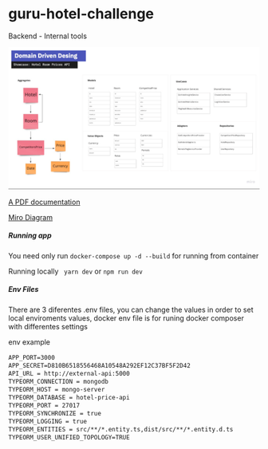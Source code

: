# guru-hotel-challenge
Backend - Internal tools


![My Image](docs/ddd.png)

<!-- ![My Image](docs/directory-structure.png)
![My Image](docs/metrics-query.png)
![My Image](docs/directory-structure2.png)
![My Image](docs/db-1.png)
![My Image](docs/db-2.png) -->


[A PDF documentation ](docs/hotel-room-prices-api.pdf)

[Miro Diagram](https://miro.com/app/board/uXjVOLJ2_yk=/?invite_link_id=942219701434 "Miro Diagram")

##### Running app

 You need only run ` docker-compose up -d --build `  for running from container
 
 Running locally  ` yarn dev`   or  `npm run dev`
 
 
 

##### Env Files

 There are 3 diferentes .env files, you can change the values in order to set  local enviroments values, docker env file is for runing docker composer with differentes settings

env example

	APP_PORT=3000
	APP_SECRET=D810B6518556468A10548A292EF12C37BF5F2D42
	API_URL = http://external-api:5000
	TYPEORM_CONNECTION = mongodb
	TYPEORM_HOST = mongo-server
	TYPEORM_DATABASE = hotel-price-api
	TYPEORM_PORT = 27017
	TYPEORM_SYNCHRONIZE = true
	TYPEORM_LOGGING = true
	TYPEORM_ENTITIES = src/**/*.entity.ts,dist/src/**/*.entity.d.ts
	TYPEORM_USER_UNIFIED_TOPOLOGY=TRUE
	




